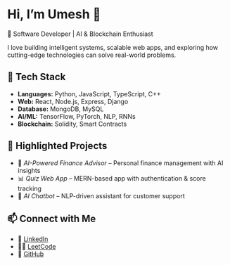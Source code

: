 # Hi, I’m Umesh 👋  
🚀 Software Developer | AI & Blockchain Enthusiast  

I love building intelligent systems, scalable web apps, and exploring how cutting-edge technologies can solve real-world problems.  

## 🔧 Tech Stack
- **Languages:** Python, JavaScript, TypeScript, C++  
- **Web:** React, Node.js, Express, Django  
- **Database:** MongoDB, MySQL  
- **AI/ML:** TensorFlow, PyTorch, NLP, RNNs  
- **Blockchain:** Solidity, Smart Contracts  

## 🌟 Highlighted Projects
- 🧠 *AI-Powered Finance Advisor* – Personal finance management with AI insights  
- 📊 *Quiz Web App* – MERN-based app with authentication & score tracking  
- 🤖 *AI Chatbot* – NLP-driven assistant for customer support  

## 📫 Connect with Me
- 💼 [LinkedIn](https://www.linkedin.com/in/umesh-yenduru-753740334/)  
- 👨‍💻 [LeetCode](https://leetcode.com/u/umesh_the_coder/)  
- 🐙 [GitHub](https://github.com/UmeshYenduru)  
